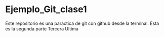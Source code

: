 # Ejemplo_Git_clase1
Este repositorio es una paractica de git con github desde la terminal.
Esta es la segunda parte
Tercera
Ultima
